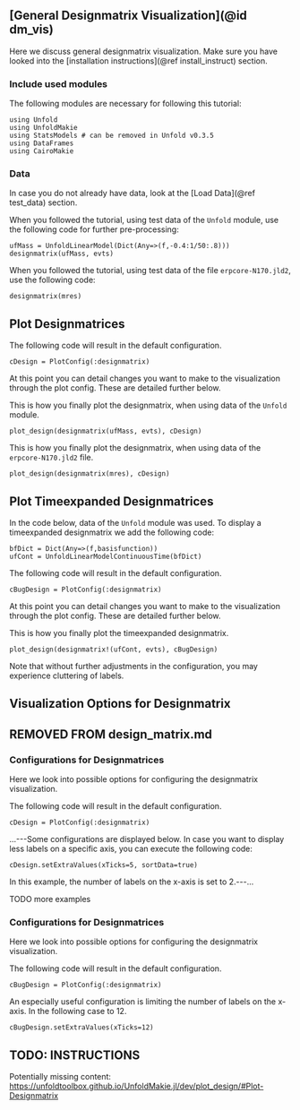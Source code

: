 ## [General Designmatrix Visualization](@id dm_vis)

Here we discuss general designmatrix visualization. 
Make sure you have looked into the [installation instructions](@ref install_instruct) section. 

### Include used modules
The following modules are necessary for following this tutorial:
```
using Unfold
using UnfoldMakie
using StatsModels # can be removed in Unfold v0.3.5
using DataFrames
using CairoMakie
```

### Data
In case you do not already have data, look at the [Load Data](@ref test_data) section. 

When you followed the tutorial, using test data of the `Unfold` module, use the following code for further pre-processing:
```
ufMass = UnfoldLinearModel(Dict(Any=>(f,-0.4:1/50:.8)))
designmatrix(ufMass, evts)
```
When you followed the tutorial, using test data of the file `erpcore-N170.jld2`, use the following code:
```
designmatrix(mres)
```

## Plot Designmatrices

The following code will result in the default configuration. 
```
cDesign = PlotConfig(:designmatrix)
```
At this point you can detail changes you want to make to the visualization through the plot config. These are detailed further below. 

This is how you finally plot the designmatrix, when using data of the `Unfold` module.
```
plot_design(designmatrix(ufMass, evts), cDesign)
```
This is how you finally plot the designmatrix, when using data of the `erpcore-N170.jld2` file.
```
plot_design(designmatrix(mres), cDesign)
```


## Plot Timeexpanded Designmatrices

In the code below, data of the `Unfold` module was used.
To display a timeexpanded designmatrix we add the following code:
```
bfDict = Dict(Any=>(f,basisfunction))
ufCont = UnfoldLinearModelContinuousTime(bfDict)
```
The following code will result in the default configuration.
```
cBugDesign = PlotConfig(:designmatrix)
```
At this point you can detail changes you want to make to the visualization through the plot config. These are detailed further below. 

This is how you finally plot the timeexpanded designmatrix.
```
plot_design(designmatrix!(ufCont, evts), cBugDesign)
```
Note that without further adjustments in the configuration, you may experience cluttering of labels.


## Visualization Options for Designmatrix

##   REMOVED FROM design_matrix.md
### Configurations for Designmatrices
Here we look into possible options for configuring the designmatrix visualization.

The following code will result in the default configuration. 
```
cDesign = PlotConfig(:designmatrix)
```
...---Some configurations are displayed below. 
In case you want to display less labels on a specific axis, you can execute the following code:
```
cDesign.setExtraValues(xTicks=5, sortData=true)
```
In this example, the number of labels on the x-axis is set to 2.---...

TODO more examples



### Configurations for Designmatrices
Here we look into possible options for configuring the designmatrix visualization.

The following code will result in the default configuration.
```
cBugDesign = PlotConfig(:designmatrix)
```

An especially useful configuration is limiting the number of labels on the x-axis. 
In the following case to 12.
```
cBugDesign.setExtraValues(xTicks=12)
```


## TODO: INSTRUCTIONS
Potentially missing content: 
https://unfoldtoolbox.github.io/UnfoldMakie.jl/dev/plot_design/#Plot-Designmatrix
